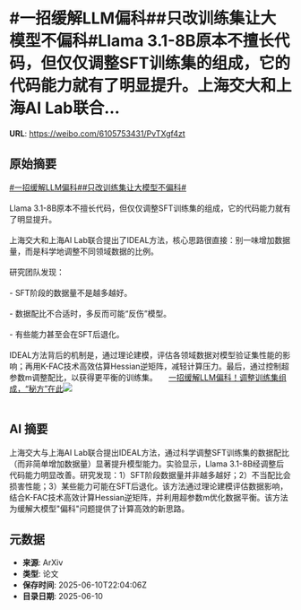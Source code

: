 # #一招缓解LLM偏科##只改训练集让大模型不偏科#Llama 3.1-8B原本不擅长代码，但仅仅调整SFT训练集的组成，它的代码能力就有了明显提升。上海交大和上海AI Lab联合...

**URL**: https://weibo.com/6105753431/PvTXgf4zt

## 原始摘要

<a href="https://m.weibo.cn/search?containerid=231522type%3D1%26t%3D10%26q%3D%23%E4%B8%80%E6%8B%9B%E7%BC%93%E8%A7%A3LLM%E5%81%8F%E7%A7%91%23&amp;extparam=%23%E4%B8%80%E6%8B%9B%E7%BC%93%E8%A7%A3LLM%E5%81%8F%E7%A7%91%23" data-hide=""><span class="surl-text">#一招缓解LLM偏科#</span></a><a href="https://m.weibo.cn/search?containerid=231522type%3D1%26t%3D10%26q%3D%23%E5%8F%AA%E6%94%B9%E8%AE%AD%E7%BB%83%E9%9B%86%E8%AE%A9%E5%A4%A7%E6%A8%A1%E5%9E%8B%E4%B8%8D%E5%81%8F%E7%A7%91%23&amp;extparam=%23%E5%8F%AA%E6%94%B9%E8%AE%AD%E7%BB%83%E9%9B%86%E8%AE%A9%E5%A4%A7%E6%A8%A1%E5%9E%8B%E4%B8%8D%E5%81%8F%E7%A7%91%23" data-hide=""><span class="surl-text">#只改训练集让大模型不偏科#</span></a><br><br>Llama 3.1-8B原本不擅长代码，但仅仅调整SFT训练集的组成，它的代码能力就有了明显提升。<br><br>上海交大和上海AI Lab联合提出了IDEAL方法，核心思路很直接：别一味增加数据量，而是科学地调整不同领域数据的比例。<br><br>研究团队发现：<br><br>- SFT阶段的数据量不是越多越好。<br>    <br>- 数据配比不合适时，多反而可能“反伤”模型。<br>    <br>- 有些能力甚至会在SFT后退化。<br><br>IDEAL方法背后的机制是，通过理论建模，评估各领域数据对模型验证集性能的影响；再用K-FAC技术高效估算Hessian逆矩阵，减轻计算压力。最后，通过控制超参数m调整配比，以获得更平衡的训练集。 <a href="https://weibo.com/ttarticle/p/show?id=2309405176032621101495" data-hide=""><span class="url-icon"><img style="width: 1rem;height: 1rem" src="https://h5.sinaimg.cn/upload/2015/09/25/3/timeline_card_small_article_default.png" referrerpolicy="no-referrer"></span><span class="surl-text">一招缓解LLM偏科！调整训练集组成，“秘方”在此</span></a><img style="" src="https://tvax1.sinaimg.cn/large/006Fd7o3gy1i2abtk7694j30kg0bi3zl.jpg" referrerpolicy="no-referrer"><br><br>

## AI 摘要

上海交大与上海AI Lab联合提出IDEAL方法，通过科学调整SFT训练集的数据配比（而非简单增加数据量）显著提升模型能力。实验显示，Llama 3.1-8B经调整后代码能力明显改善。研究发现：1）SFT阶段数据量并非越多越好；2）不当配比会损害性能；3）某些能力可能在SFT后退化。该方法通过理论建模评估数据影响，结合K-FAC技术高效计算Hessian逆矩阵，并利用超参数m优化数据平衡。该方法为缓解大模型"偏科"问题提供了计算高效的新思路。

## 元数据

- **来源**: ArXiv
- **类型**: 论文
- **保存时间**: 2025-06-10T22:04:06Z
- **目录日期**: 2025-06-10
